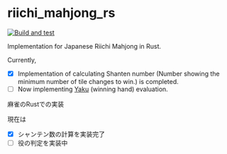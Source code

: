 # riichi_mahjong_rs

[![Build and test](https://github.com/h1g0/mahjong_rs/actions/workflows/build_and_test.yml/badge.svg?branch=main)](https://github.com/h1g0/mahjong_rs/actions/workflows/build_and_test.yml)

Implementation for Japanese Riichi Mahjong in Rust.

Currently,

- [x] Implementation of calculating Shanten number (Number showing the minimum number of tile changes to win.) is completed.
- [ ] Now implementing [Yaku](https://en.wikipedia.org/wiki/Japanese_Mahjong_yaku) (winning hand) evaluation.

麻雀のRustでの実装

現在は

- [x] シャンテン数の計算を実装完了
- [ ] 役の判定を実装中
